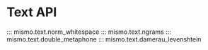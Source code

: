 # Text API

::: mismo.text.norm_whitespace
::: mismo.text.ngrams
::: mismo.text.double_metaphone
::: mismo.text.damerau_levenshtein